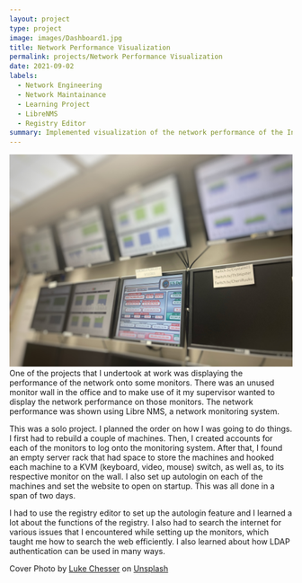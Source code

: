 ```yaml
---
layout: project
type: project
image: images/Dashboard1.jpg
title: Network Performance Visualization
permalink: projects/Network Performance Visualization
date: 2021-09-02
labels:
  - Network Engineering
  - Network Maintainance
  - Learning Project
  - LibreNMS
  - Registry Editor
summary: Implemented visualization of the network performance of the Information Computer Sciences Department at UH Manoa.   
---
```

<div class="ui large rounded right floated images">
  <img class="ui image" src="../images/Network-Visualization.jpg">
</div>
One of the projects that I undertook at work was displaying the performance of the network onto some monitors. There was an unused monitor wall in the office and to make use of it my supervisor wanted to display the network performance on those monitors. The network performance was shown using Libre NMS, a network monitoring system.


This was a solo project. I planned the order on how I was going to do things. I first had to rebuild a couple of machines. Then, I created accounts for each of the monitors to log onto the monitoring system. After that, I found an empty server rack that had space to store the machines and hooked each machine to a KVM (keyboard, video, mouse) switch, as well as, to its respective monitor on the wall. I also set up autologin on each of the machines and set the website to open on startup. This was all done in a span of two days. 



I had to use the registry editor to set up the autologin feature and I learned a lot about the functions of the registry. I also had to search the internet for various issues that I encountered while setting up the monitors, which taught me how to search the web efficiently. I also learned about how LDAP authentication can be used in many ways.


Cover Photo by <a href="https://unsplash.com/@lukechesser?utm_source=unsplash&utm_medium=referral&utm_content=creditCopyText">Luke Chesser</a> on <a href="https://unsplash.com/s/photos/dashboard?utm_source=unsplash&utm_medium=referral&utm_content=creditCopyText">Unsplash</a>
  
